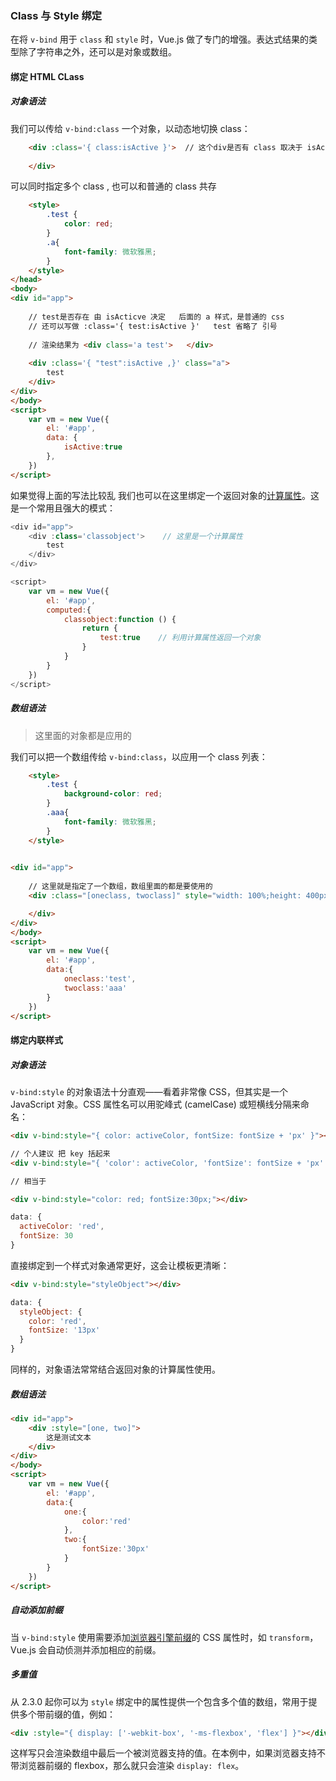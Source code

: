 ### Class 与 Style 绑定

在将 `v-bind` 用于 `class` 和 `style` 时，Vue.js 做了专门的增强。表达式结果的类型除了字符串之外，还可以是对象或数组。 

#### 绑定 HTML CLass

##### 对象语法

我们可以传给 `v-bind:class` 一个对象，以动态地切换 class： 

```html
    <div :class='{ class:isActive }'>  // 这个div是否有 class 取决于 isActive 的真假
        
    </div>
```

可以同时指定多个 class , 也可以和普通的 class 共存

```html
    <style>
        .test {
            color: red;
        }
        .a{
            font-family: 微软雅黑;
        }
    </style>
</head>
<body>
<div id="app">
    
    // test是否存在 由 isActicve 决定   后面的 a 样式，是普通的 css
    // 还可以写做 :class='{ test:isActive }'   test 省略了 引号
    
    // 渲染结果为 <div class='a test'>   </div>
    
    <div :class='{ "test":isActive ,}' class="a">
        test
    </div>
</div>
</body>
<script>
    var vm = new Vue({
        el: '#app',
        data: {
            isActive:true
        },
    })
</script>
```

如果觉得上面的写法比较乱 我们也可以在这里绑定一个返回对象的[计算属性](https://cn.vuejs.org/v2/guide/computed.html)。这是一个常用且强大的模式： 

```javascript
<div id="app">
    <div :class='classobject'>    // 这里是一个计算属性
        test
    </div>
</div>

<script>
    var vm = new Vue({
        el: '#app',
        computed:{
            classobject:function () {
                return {
                    test:true    // 利用计算属性返回一个对象
                }
            }
        }
    })
</script>
```

##### 数组语法

> 这里面的对象都是应用的

我们可以把一个数组传给 `v-bind:class`，以应用一个 class 列表： 

```html
    <style>
        .test {
            background-color: red;
        }
        .aaa{
            font-family: 微软雅黑;
        }
    </style>
    

<div id="app">
    
    // 这里就是指定了一个数组，数组里面的都是要使用的
    <div :class="[oneclass, twoclass]" style="width: 100%;height: 400px;">

    </div>
</div>
</body>
<script>
    var vm = new Vue({
        el: '#app',
        data:{
            oneclass:'test',
            twoclass:'aaa'
        }
    })
</script>
```

#### 绑定内联样式

##### 对象语法

`v-bind:style` 的对象语法十分直观——看着非常像 CSS，但其实是一个 JavaScript 对象。CSS 属性名可以用驼峰式 (camelCase) 或短横线分隔来命名： 

```html
<div v-bind:style="{ color: activeColor, fontSize: fontSize + 'px' }"></div>

// 个人建议 把 key 括起来
<div v-bind:style="{ 'color': activeColor, 'fontSize': fontSize + 'px' }"></div>

// 相当于

<div v-bind:style="color: red; fontSize:30px;"></div>
```

```javascript
data: {
  activeColor: 'red',
  fontSize: 30
}
```

直接绑定到一个样式对象通常更好，这会让模板更清晰： 

```html
<div v-bind:style="styleObject"></div>
```

```javascript
data: {
  styleObject: {
    color: 'red',
    fontSize: '13px'
  }
}
```

同样的，对象语法常常结合返回对象的计算属性使用。 



##### 数组语法



```html
<div id="app">
    <div :style="[one, two]">
        这是测试文本
    </div>
</div>
</body>
<script>
    var vm = new Vue({
        el: '#app',
        data:{
            one:{
                color:'red'
            },
            two:{
                fontSize:'30px'
            }
        }
    })
</script>
```

##### 自动添加前缀

当 `v-bind:style` 使用需要添加[浏览器引擎前缀](https://developer.mozilla.org/zh-CN/docs/Glossary/Vendor_Prefix)的 CSS 属性时，如 `transform`，Vue.js 会自动侦测并添加相应的前缀。 



##### 多重值

从 2.3.0 起你可以为 `style` 绑定中的属性提供一个包含多个值的数组，常用于提供多个带前缀的值，例如： 

```html
<div :style="{ display: ['-webkit-box', '-ms-flexbox', 'flex'] }"></div>
```

这样写只会渲染数组中最后一个被浏览器支持的值。在本例中，如果浏览器支持不带浏览器前缀的 flexbox，那么就只会渲染 `display: flex`。 